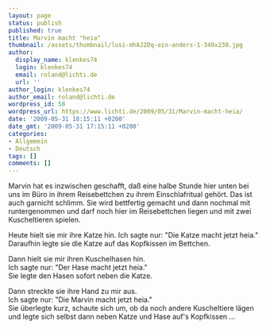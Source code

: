 ```yaml
---
layout: page
status: publish
published: true
title: Marvin macht "heia"
thumbnail: /assets/thumbnail/lusi-mhAJ2Dq-ein-anders-1-349x230.jpg
author:
  display_name: klenkes74
  login: klenkes74
  email: roland@lichti.de
  url: ''
author_login: klenkes74
author_email: roland@lichti.de
wordpress_id: 58
wordpress_url: https://www.lichti.de/2009/05/31/Marvin-macht-heia/
date: '2009-05-31 18:15:11 +0200'
date_gmt: '2009-05-31 17:15:11 +0200'
categories:
- Allgemein
- Deutsch
tags: []
comments: []
---
```

<p>Marvin hat es inzwischen geschafft, daß eine halbe Stunde hier unten bei uns im Büro in ihrem Reisebettchen zu ihrem Einschlafritual gehört. Das ist auch garnicht schlimm. Sie wird bettfertig gemacht und dann nochmal mit runtergenommen und darf noch hier im Reisebettchen liegen und mit zwei Kuscheltieren spielen.</p>
<p>Heute hielt sie mir ihre Katze hin. Ich sagte nur: "Die Katze macht jetzt heia."<br />
Daraufhin legte sie die Katze auf das Kopfkissen im Bettchen.</p>
<p>Dann hielt sie mir ihren Kuschelhasen hin.<br />
Ich sagte nur: "Der Hase macht jetzt heia."<br />
Sie legte den Hasen sofort neben die Katze.</p>
<p>Dann streckte sie ihre Hand zu mir aus.<br />
Ich sagte nur: "Die Marvin macht jetzt heia."<br />
Sie überlegte kurz, schaute sich um, ob da noch andere Kuscheltiere lägen und legte sich selbst dann neben Katze und Hase auf's Kopfkissen ...</p>
